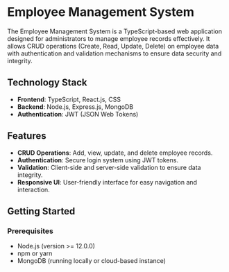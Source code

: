 # Employee Management System

The Employee Management System is a TypeScript-based web application designed for administrators to manage employee records effectively. It allows CRUD operations (Create, Read, Update, Delete) on employee data with authentication and validation mechanisms to ensure data security and integrity.

## Technology Stack

- **Frontend**: TypeScript, React.js, CSS
- **Backend**: Node.js, Express.js, MongoDB
- **Authentication**: JWT (JSON Web Tokens)

## Features

- **CRUD Operations**: Add, view, update, and delete employee records.
- **Authentication**: Secure login system using JWT tokens.
- **Validation**: Client-side and server-side validation to ensure data integrity.
- **Responsive UI**: User-friendly interface for easy navigation and interaction.

## Getting Started

### Prerequisites

- Node.js (version >= 12.0.0)
- npm or yarn
- MongoDB (running locally or cloud-based instance)

  
